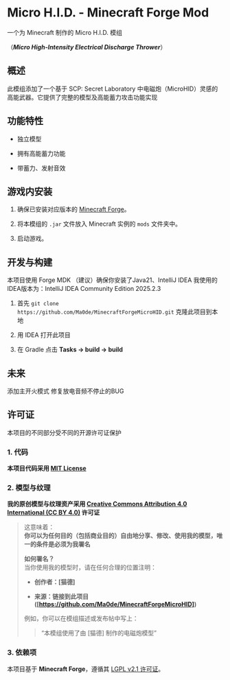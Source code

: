 # Micro H.I.D. - Minecraft Forge Mod

一个为 Minecraft 制作的 Micro H.I.D. 模组

（***Micro High-Intensity Electrical Discharge Thrower***）

## 概述

此模组添加了一个基于 SCP: Secret Laboratory 中电磁炮（MicroHID）灵感的高能武器。它提供了完整的模型及高能蓄力攻击功能实现

## 功能特性

- 独立模型
    
- 拥有高能蓄力功能
    
- 带蓄力、发射音效


## 游戏内安装

1. 确保已安装对应版本的 [Minecraft Forge](https://files.minecraftforge.net/)。
    
2. 将本模组的 `.jar` 文件放入 Minecraft 实例的 `mods` 文件夹中。
    
3. 启动游戏。

## 开发与构建

本项目使用 Forge MDK
（建议）确保你安装了Java21、IntelliJ IDEA
我使用的IDEA版本为：IntelliJ IDEA Community Edition 2025.2.3

1. 首先 `git clone https://github.com/Ma0de/MinecraftForgeMicroHID.git` 克隆此项目到本地

2. 用 IDEA 打开此项目

3. 在 Gradle 点击 **Tasks -> build -> build**


## 未来

添加主开火模式
修复放电音频不停止的BUG

## 许可证

本项目的不同部分受不同的开源许可证保护

### 1. 代码

**本项目代码采用 [MIT License](LICENSE-MIT.md)**

### 2. 模型与纹理

**我的原创模型与纹理资产采用 [Creative Commons Attribution 4.0 International (CC BY 4.0)](LICENSE-CC-BY-4.0.md) 许可证**

> 这意味着：  
> **你可以为任何目的（包括商业目的）自由地分享、修改、使用我的模型，唯一的条件是必须为我署名**
> 
> **如何署名？**  
> 当你使用我的模型时，请在任何合理的位置注明：
> 
> - **创作者：[猫德]**
>     
> - **来源：链接到此项目 ([https://github.com/Ma0de/MinecraftForgeMicroHID])**
>     
> 
> 例如，你可以在模组描述或发布帖中写上：
> 
> > “本模组使用了由 [猫德] 制作的电磁炮模型”

### 3. 依赖项

本项目基于 **Minecraft Forge**，遵循其 [LGPL v2.1 许可证](LICENSE.txt)。